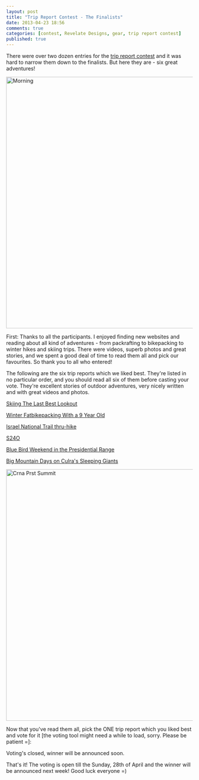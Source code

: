 ```yaml
---
layout: post
title: "Trip Report Contest - The Finalists"
date: 2013-04-23 18:56
comments: true
categories: [contest, Revelate Designs, gear, trip report contest]
published: true
---
```


There were over two dozen entries for the [trip report contest](http://hikinginfinland.com/2013/03/trip-report-contest.html) and it was hard to narrow them down to the finalists. But here they are - six great adventures!

<a href="http://www.flickr.com/photos/hendrikmorkel/8631612299/" title="Morning by HendrikMorkel, on Flickr"><img src="http://farm9.staticflickr.com/8544/8631612299_ca3d6a0c76_b.jpg" width="1024" height="680" alt="Morning"></a>

<!-- more -->

First: Thanks to all the participants. I enjoyed finding new websites and reading about all kind of adventures - from packrafting to bikepacking to winter hikes and skiing trips. There were videos, superb photos and great stories, and we spent a good deal of time to read them all and pick our favourites. So thank you to all who entered! 

The following are the six trip reports which we liked best. They're listed in no particular order, and you should read all six of them before casting your vote. They're excellent stories of outdoor adventures, very nicely written and with great videos and photos. 

[Skiing The Last Best Lookout](http://greenecasey.blogspot.fi/2013/03/skiing-last-best-lookout.html)

[Winter Fatbikepacking With a 9 Year Old](http://coldbike.wordpress.com/2013/03/11/winter-fatbikepacking-with-a-9-year-old/)

[Israel National Trail thru-hike](http://wegelagern.wordpress.com/reisebericht/)

[S24O](http://drj0nswanderings.wordpress.com/2013/03/23/s24o-part-2/)

[Blue Bird Weekend in the Presidential Range](http://sectionhiker.com/blue-bird-weekend-in-the-presidential-range/)

[Big Mountain Days on Culra's Sleeping Giants](http://www.selfpowered.net/2013/03/big-mountain-days-on-culras-sleeping.html)

<a href="http://www.flickr.com/photos/hendrikmorkel/7987847322/" title="Crna Prst Summit by HendrikMorkel, on Flickr"><img src="http://farm9.staticflickr.com/8173/7987847322_3e7307f5e1_b.jpg" width="1024" height="680" alt="Crna Prst Summit"></a>

Now that you've read them all, pick the ONE trip report which you liked best and vote for it [the voting tool might need a while to load, sorry. Please be patient =]:

Voting's closed, winner will be announced soon.

That's it! The voting is open till the Sunday, 28th of April and the winner will be announced next week! Good luck everyone =)